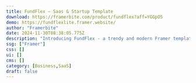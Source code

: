 ```yaml
---
title: FundFlex — Saas & Startup Template
download: https://framerbite.com/product/fundflex?aff=YGGpO5
demo: https://fundflexlite.framer.website/
author: "Framerbite"
date: 2024-11-30T08:38:05.775Z
description: "Introducing FundFlex - a trendy and modern Framer template tailored for fintech SaaS & Startup Framer template. This premium template offers a trendy and visually stunning design, perfect for showcasing your brilliant product & service."
ssg: ["Framer"]
css: []
ui: []
cms: []
category: [Business,SaaS]
draft: false
---
```

